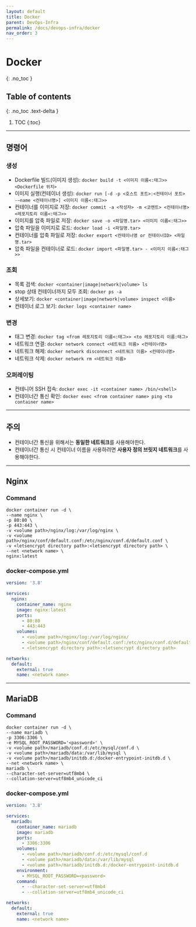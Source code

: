 ```yaml
---
layout: default
title: Docker
parent: DevOps·Infra
permalink: /docs/devops-infra/docker
nav_order: 3
---
```


# Docker
{: .no_toc }

## Table of contents
{: .no_toc .text-delta }

1. TOC
{:toc}

---

## 명령어

### 생성
- Dockerfile 빌드(이미지 생성): `docker build -t <이미지 이름<:태그>> <Dockerfile 위치>`
- 이미지 실행(컨테이너 생성): `docker run [-d -p <호스트 포트>:<컨테이너 포트> -—name <컨테이너명>] <이미지 이름<:태그>>`
- 컨테이너를 이미지로 저장: `docker commit -a <작성자> -m <코멘트> <컨테이너명> <레포지토리 이름<:태그>>`
- 이미지를 압축 파일로 저장: `docker save -o <파일명.tar> <이미지 이름<:태그>>`
- 압축 파일을 이미지로 로드: `docker load -i <파일명.tar>`
- 컨테이너를 압축 파일로 저장: `docker export <컨테이너명 or 컨테이너ID> <파일명.tar>`
- 압축 파일을 컨테이너로 로드: `docker import <파일명.tar> - <이미지 이름<:태그>>`

### 조회
- 목록 검색: `docker <container|image|network|volume> ls`
- stop 상태 컨테이너까지 모두 조회: `docker ps -a`
- 상세보기: `docker <container|image|network|volume> inspect <이름>`
- 컨테이너 로그 보기: `docker logs <container name>`

### 변경
- 태그 변경: `docker tag <from 레포지토리 이름<:태그>> <to 레포지토리 이름:태그>`
- 네트워크 연결: `docker network connect <네트워크 이름> <컨테이너명>`
- 네트워크 해제: `docker network disconnect <네트워크 이름> <컨테이너명>`
- 네트워크 삭제: `docker network rm <네트워크 이름>`

### 오퍼레이팅
- 컨테니어 SSH 접속: `docker exec -it <container name> /bin/<shell>`
- 컨테이너간 통신 확인: `docker exec <from container name> ping <to container name>`

---

## 주의
- 컨테이너간 통신을 위해서는 **동일한 네트워크**를 사용해야한다.
- 컨테이너간 통신 시 컨테이너 이름을 사용하려면 **사용자 정의 브릿지 네트워크**를 사용해야한다.

---

## Nginx

### Command

```
docker container run -d \
--name nginx \
-p 80:80 \
-p 443:443 \
-v <volume path>/nginx/log:/var/log/nginx \
-v <volume path>/nginx/conf/default.conf:/etc/nginx/conf.d/default.conf \
-v <letsencrypt directory path>:<letsencrypt directory path> \
--net <network name> \
nginx:latest
```

### docker-compose.yml

```yml
version: '3.8'

services:
  nginx:
    container_name: nginx
    image: nginx:latest
    ports:
      - 80:80
      - 443:443
    volumes:
      - <volume path>/nginx/log:/var/log/nginx/
      - <volume path>/nginx/conf/default.conf:/etc/nginx/conf.d/default.conf
      - <letsencrypt directory path>:<letsencrypt directory path>

networks:
  default:
    external: true
    name: <network name>
```

---

## MariaDB

### Command

```
docker container run -d \
--name mariadb \
-p 3306:3306 \
-e MYSQL_ROOT_PASSWORD='<password>' \
-v <volume path>/mariadb/conf.d:/etc/mysql/conf.d \
-v <volume path>/mariadb/data:/var/lib/mysql \
-v <volume path>/mariadb/initdb.d:/docker-entrypoint-initdb.d \
--net <network name> \
mariadb \
--character-set-server=utf8mb4 \
--collation-server=utf8mb4_unicode_ci
```

### docker-compose.yml

```yml
version: '3.8'

services:
  mariadb:
    container_name: mariadb
    image: mariadb
    ports:
      - 3306:3306
    volumes:
      - <volume path>/mariadb/conf.d:/etc/mysql/conf.d
      - <volume path>/mariadb/data:/var/lib/mysql
      - <volume path>/mariadb/initdb.d:/docker-entrypoint-initdb.d
    environment:
      - MYSQL_ROOT_PASSWORD=<password>
    command:
      - --character-set-server=utf8mb4
      - --collation-server=utf8mb4_unicode_ci

networks:
  default:
    external: true
    name: <network name>
```